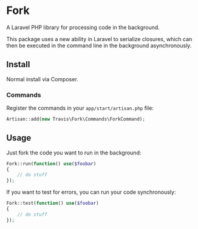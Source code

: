 # Fork

A Laravel PHP library for processing code in the background.

This package uses a new ability in Laravel to serialize closures, which can then be executed in the command line in the background asynchronously.

## Install

Normal install via Composer.

### Commands

Register the commands in your ``app/start/artisan.php`` file:

```php
Artisan::add(new Travis\Fork\Commands\ForkCommand);
```

## Usage

Just fork the code you want to run in the background:

```php
Fork::run(function() use($foobar)
{
    // do stuff
});
```

If you want to test for errors, you can run your code synchronously:

```php
Fork::test(function() use($foobar)
{
    // do stuff
});
```